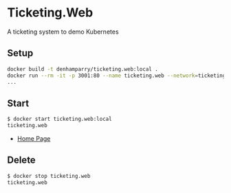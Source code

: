 # Ticketing.Web

A ticketing system to demo Kubernetes

## Setup

```bash
docker build -t denhamparry/ticketing.web:local .
docker run --rm -it -p 3001:80 --name ticketing.web --network=ticketing-network -d denhamparry/ticketing.web:local
...
```

## Start

```bash
$ docker start ticketing.web:local
ticketing.web
```

* [Home Page](http://localhost:3001/)

## Delete

```bash
$ docker stop ticketing.web
ticketing.web
```